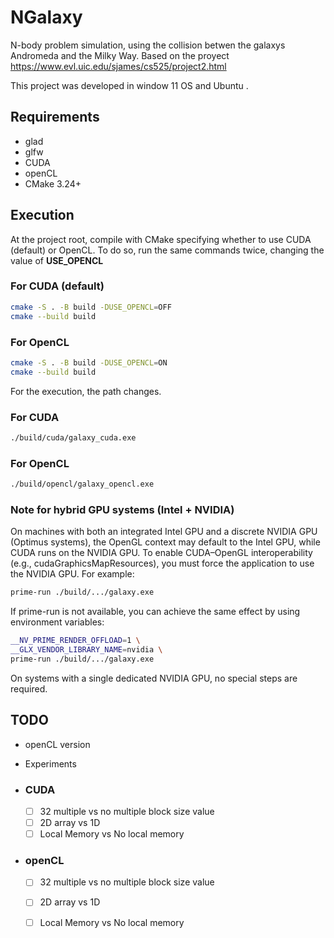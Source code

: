 # NGalaxy
N-body problem simulation, using the collision betwen the galaxys Andromeda and the Milky Way. Based on the proyect https://www.evl.uic.edu/sjames/cs525/project2.html

This project was developed in window 11 OS and Ubuntu .
## Requirements
- glad
- glfw
- CUDA
- openCL
- CMake 3.24+
## Execution

At the project root, compile with CMake specifying whether to use CUDA (default) or OpenCL.
To do so, run the same commands twice, changing the value of **USE_OPENCL**

### For CUDA (default)

```bash
cmake -S . -B build -DUSE_OPENCL=OFF
cmake --build build 
```
### For OpenCL

```bash
cmake -S . -B build -DUSE_OPENCL=ON
cmake --build build 
```
For the execution, the path changes.
### For CUDA
```bash
./build/cuda/galaxy_cuda.exe
```
### For OpenCL
```bash
./build/opencl/galaxy_opencl.exe
```

### Note for hybrid GPU systems (Intel + NVIDIA)

On machines with both an integrated Intel GPU and a discrete NVIDIA GPU (Optimus systems), the OpenGL context may default to the Intel GPU, while CUDA runs on the NVIDIA GPU. To enable CUDA–OpenGL interoperability (e.g., cudaGraphicsMapResources), you must force the application to use the NVIDIA GPU. For example:
```bash
prime-run ./build/.../galaxy.exe
```
If prime-run is not available, you can achieve the same effect by using environment variables:
```bash
__NV_PRIME_RENDER_OFFLOAD=1 \
__GLX_VENDOR_LIBRARY_NAME=nvidia \
prime-run ./build/.../galaxy.exe
```

On systems with a single dedicated NVIDIA GPU, no special steps are required.

## TODO

- openCL version

- Experiments
- ### CUDA
  - [ ] 32 multiple vs no multiple block size value
  - [ ] 2D array vs 1D
  - [ ] Local Memory vs No local memory

- ### openCL
  - [ ] 32 multiple vs no multiple block size value
  - [ ] 2D array vs 1D
  - [ ] Local Memory vs No local memory


